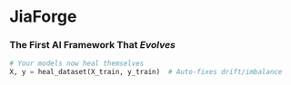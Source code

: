 # JiaForge 
### The First AI Framework That *Evolves*
```python
# Your models now heal themselves
X, y = heal_dataset(X_train, y_train)  # Auto-fixes drift/imbalance
